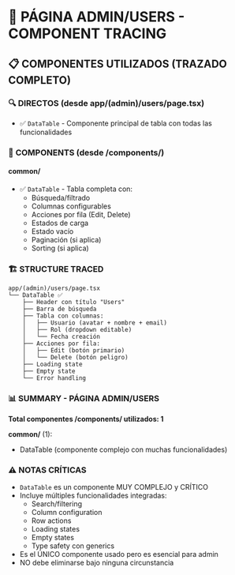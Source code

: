 # 👥 PÁGINA ADMIN/USERS - COMPONENT TRACING

## 📋 COMPONENTES UTILIZADOS (TRAZADO COMPLETO)

### 🔍 **DIRECTOS** (desde app/(admin)/users/page.tsx)

- ✅ `DataTable` - Componente principal de tabla con todas las funcionalidades

### 🎯 **COMPONENTS (desde /components/)**

#### **common/**

- ✅ `DataTable` - Tabla completa con:
  - Búsqueda/filtrado
  - Columnas configurables
  - Acciones por fila (Edit, Delete)
  - Estados de carga
  - Estado vacío
  - Paginación (si aplica)
  - Sorting (si aplica)

### 🏗️ **STRUCTURE TRACED**

```
app/(admin)/users/page.tsx
└── DataTable ✅
    ├── Header con título "Users"
    ├── Barra de búsqueda
    ├── Tabla con columnas:
    │   ├── Usuario (avatar + nombre + email)
    │   ├── Rol (dropdown editable)
    │   └── Fecha creación
    ├── Acciones por fila:
    │   ├── Edit (botón primario)
    │   └── Delete (botón peligro)
    ├── Loading state
    ├── Empty state
    └── Error handling
```

### 📊 **SUMMARY - PÁGINA ADMIN/USERS**

**Total componentes /components/ utilizados: 1**

**common/** (1):

- DataTable (componente complejo con muchas funcionalidades)

### ⚠️ **NOTAS CRÍTICAS**

- `DataTable` es un componente MUY COMPLEJO y CRÍTICO
- Incluye múltiples funcionalidades integradas:
  - Search/filtering
  - Column configuration
  - Row actions
  - Loading states
  - Empty states
  - Type safety con generics
- Es el ÚNICO componente usado pero es esencial para admin
- NO debe eliminarse bajo ninguna circunstancia
